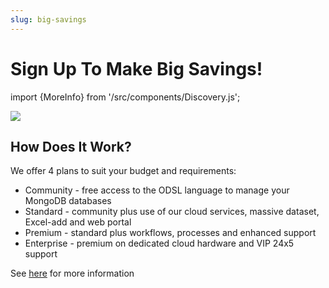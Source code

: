 ```yaml
---
slug: big-savings
---
```


Sign Up To Make Big Savings!
==========================
import {MoreInfo} from '/src/components/Discovery.js';

![](/img/home/big-savings.png)

## How Does It Work?
We offer 4 plans to suit your budget and requirements:
* Community - free access to the ODSL language to manage your MongoDB databases
* Standard - community plus use of our cloud services, massive dataset, Excel-add and web portal
* Premium - standard plus workflows, processes and enhanced support
* Enterprise - premium on dedicated cloud hardware and VIP 24x5 support

See [here](/plans) for more information

